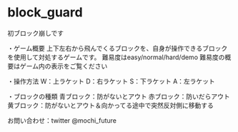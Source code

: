 # block_guard
初ブロック崩しです

・ゲーム概要 上下左右から飛んでくるブロックを、自身が操作できるブロックを使用して対処するゲームです。 難易度はeasy/normal/hard/demo 難易度の概要はゲーム内の表示をご覧ください

・操作方法 W：上ラケット D：右ラケット S：下ラケット A：左ラケット

・ブロックの種類 青ブロック：防がないとアウト 赤ブロック：防いだらアウト 黄ブロック：防がないとアウト＆向かってる途中で突然反対側に移動する

お問い合わせ：twitter @mochi_future
